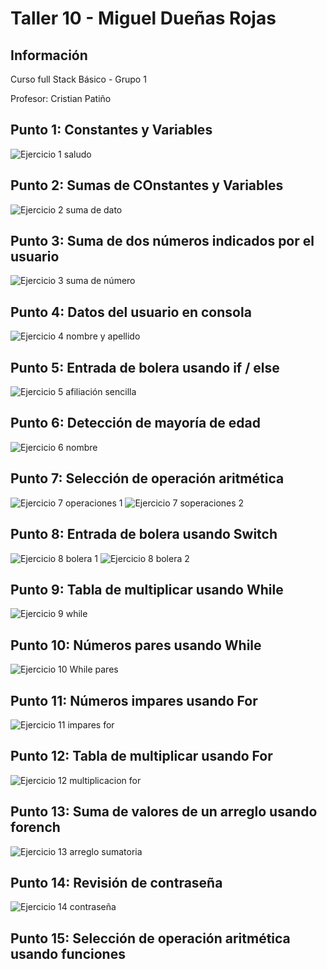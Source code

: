 <h1> Taller 10 - Miguel Dueñas Rojas</h1>

<h2> Información </h2>
<p>Curso full Stack Básico - Grupo 1</p>
<p>Profesor: Cristian Patiño</p>

<h2>Punto 1: Constantes y Variables</h2>

<img src="./public/images/Ejercico 1 saludo.png" alt="Ejercicio 1 saludo">

<h2>Punto 2: Sumas de COnstantes y Variables</h2>

<img src="./public/images/Ejercico 2 suma de datos.png" alt="Ejercicio 2 suma de dato">

<h2>Punto 3: Suma de dos números indicados por el usuario</h2>

<img src="./public/images/Ejercico 3 suma de numero.png" alt="Ejercicio 3 suma de número">

<h2>Punto 4: Datos del usuario en consola</h2>

<img src="./public/images/Ejercico 4 nombre y apellido.png" alt="Ejercicio 4 nombre y apellido">

<h2>Punto 5: Entrada de bolera usando if / else</h2>

<img src="./public/images/Ejercico 5 Bolera afiliacion sencilla.png" alt="Ejercicio 5 afiliación sencilla">

<h2>Punto 6: Detección de mayoría de edad</h2>

<img src="./public/images/Ejercico 6 nombre.png" alt="Ejercicio 6 nombre">

<h2>Punto 7: Selección de operación aritmética</h2>

<img src="./public/images/ejercicio7 operaciones 1.png" alt="Ejercicio 7 operaciones 1">
<img src="./public/images/ejercicio7 operaciones 2.png" alt="Ejercicio 7 soperaciones 2">

<h2>Punto 8: Entrada de bolera usando Switch</h2>

<img src="./public/images/Ejercicio 8 Bolera completo 1.png" alt="Ejercicio 8 bolera 1">
<img src="./public/images/Ejercicio 8 Bolera completo 2.png" alt="Ejercicio 8 bolera 2">

<h2>Punto 9: Tabla de multiplicar usando While</h2>

<img src="./public/images/Ejercicio 9 While.png" alt="Ejercicio 9 while">

<h2>Punto 10: Números pares usando While</h2>

<img src="./public/images/Ejercicio 10 While pares.png" alt="Ejercicio 10 While pares">

<h2>Punto 11: Números impares usando For</h2>

<img src="./public/images/Ejercicio 11 impares for.png" alt="Ejercicio 11 impares for">

<h2>Punto 12: Tabla de multiplicar usando For</h2>

<img src="./public/images/Ejercicio 12 multiplicacion for.png" alt="Ejercicio 12 multiplicacion for">

<h2>Punto 13: Suma de valores de un arreglo usando forench</h2>

<img src="./public/images/Ejercicio 13  arreglo sumatoria.png" alt="Ejercicio 13 arreglo sumatoria">

<h2>Punto 14: Revisión de contraseña</h2>

<img src="./public/images/Ejercicio 14  contraseña.png" alt="Ejercicio 14 contraseña">

<h2>Punto 15: Selección de operación  aritmética usando funciones</h2>